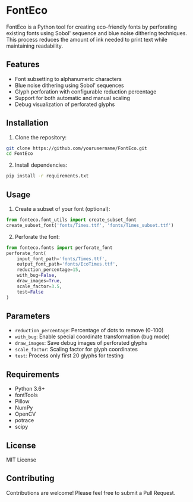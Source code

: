 # FontEco

FontEco is a Python tool for creating eco-friendly fonts by perforating existing fonts using Sobol' sequence and blue noise dithering techniques. This process reduces the amount of ink needed to print text while maintaining readability.

## Features

- Font subsetting to alphanumeric characters
- Blue noise dithering using Sobol' sequences
- Glyph perforation with configurable reduction percentage
- Support for both automatic and manual scaling
- Debug visualization of perforated glyphs

## Installation

1. Clone the repository:
```bash
git clone https://github.com/yourusername/FontEco.git
cd FontEco
```

2. Install dependencies:
```bash
pip install -r requirements.txt
```

## Usage

1. Create a subset of your font (optional):
```python
from fonteco.font_utils import create_subset_font
create_subset_font('fonts/Times.ttf', 'fonts/Times_subset.ttf')
```

2. Perforate the font:
```python
from fonteco.fonts import perforate_font
perforate_font(
    input_font_path='fonts/Times.ttf',
    output_font_path='fonts/EcoTimes.ttf',
    reduction_percentage=15,
    with_bug=False,
    draw_images=True,
    scale_factor=3.5,
    test=False
)
```

## Parameters

- `reduction_percentage`: Percentage of dots to remove (0-100)
- `with_bug`: Enable special coordinate transformation (bug mode)
- `draw_images`: Save debug images of perforated glyphs
- `scale_factor`: Scaling factor for glyph coordinates
- `test`: Process only first 20 glyphs for testing

## Requirements

- Python 3.6+
- fontTools
- Pillow
- NumPy
- OpenCV
- potrace
- scipy

## License

MIT License

## Contributing

Contributions are welcome! Please feel free to submit a Pull Request. 
